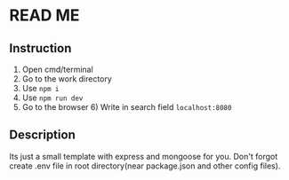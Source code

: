 # READ ME
## Instruction
1) Open cmd/terminal
2) Go to the work directory
3) Use `npm i`
4) Use `npm run dev`
5) Go to the browser
   6) Write in search field `localhost:8080`

## Description
Its just a small template with express and mongoose for you.
Don't forgot create .env file in root directory(near package.json and other config files).
